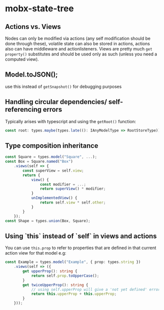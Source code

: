 # mobx-state-tree

## Actions vs. Views

Nodes can only be modified via actions \(any self modification should be done through these\), volatile state can also be stored in actions, actions also can have middleware and actionlisteners. Views are pretty much `get property()` substitutes and should be used only as such \(unless you need a computed view\).

## Model.toJSON\(\);

use this instead of `getSnapshot()` for debugging purposes

## Handling circular dependencies/ self-referencing errors

Typically arises with typescript and using the `getRoot()` function:

```typescript
const root: types.maybe(types.late((): IAnyModelType => RootStoreType));
```

## Type composition inheritance

```typescript
const Square = types.model("Square", ...);
const Box = Square.named("Box")
    .views(self => {
        const superView = self.view;
        return {
            view() {
                const modifier = ...;
                return superView() * modifier;
            }
            unImplementedView() {
                return self.view * self.other;
            }
        }
    });
const Shape = types.union(Box, Square);
```

## Using \`this\` instead of \`self\` in views and actions

You can use `this.prop` to refer to properties that are defined in that current action view for that model e.g:

```typescript
const Example = types.model("Example", { prop: types.string })
    .views(self => ({
        get upperProp(): string {
            return self.prop.toUpperCase();
        }
        get twiceUpperProp(): string {
            // using self.upperProp will give a 'not yet defined' error
            return this.upperProp + this.upperProp;
        }
    }));
```

